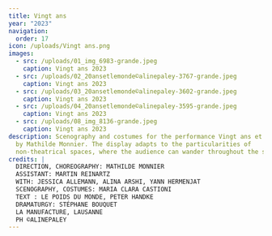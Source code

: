 ```yaml
---
title: Vingt ans
year: "2023"
navigation:
  order: 17
icon: /uploads/Vingt ans.png
images:
  - src: /uploads/01_img_6983-grande.jpeg
    caption: Vingt ans 2023
  - src: /uploads/02_20ansetlemonde©alinepaley-3767-grande.jpeg
    caption: Vingt ans 2023
  - src: /uploads/03_20ansetlemonde©alinepaley-3602-grande.jpeg
    caption: Vingt ans 2023
  - src: /uploads/04_20ansetlemonde©alinepaley-3595-grande.jpeg
    caption: Vingt ans 2023
  - src: /uploads/08_img_8136-grande.jpeg
    caption: Vingt ans 2023
description: Scenography and costumes for the performance Vingt ans et le monde
  by Mathilde Monnier. The display adapts to the particularities of
  non-theatrical spaces, where the audience can wander throughout the show.
credits: |
  DIRECTION, CHOREOGRAPHY: MATHILDE MONNIER 
  ASSISTANT: MARTIN REINARTZ 
  WITH: JESSICA ALLEMANN, ALINA ARSHI, YANN HERMENJAT 
  SCENOGRAPHY, COSTUMES: MARIA CLARA CASTIONI 
  TEXT : LE POIDS DU MONDE, PETER HANDKE 
  DRAMATURGY: STÉPHANE BOUQUET 
  LA MANUFACTURE, LAUSANNE 
  PH ©ALINEPALEY
---
```


